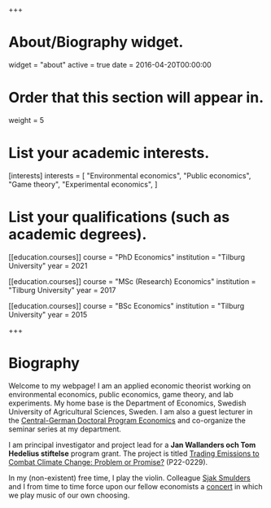 +++
# About/Biography widget.
widget = "about"
active = true
date = 2016-04-20T00:00:00

# Order that this section will appear in.
weight = 5

# List your academic interests.
[interests]
  interests = [
    "Environmental economics",
    "Public economics",
    "Game theory",
    "Experimental economics",
  ]

# List your qualifications (such as academic degrees).
  
  [[education.courses]]
  course = "PhD Economics"
  institution = "Tilburg University"
  year = 2021
  
[[education.courses]]
  course = "MSc (Research) Economics"
  institution = "Tilburg University"
  year = 2017

[[education.courses]]
  course = "BSc Economics"
  institution = "Tilburg University"
  year = 2015
 
+++

# Biography

Welcome to my webpage! I am an applied economic theorist working on environmental economics, public economics, game theory, and lab experiments. My home base is the Department of Economics, Swedish University of Agricultural Sciences, Sweden. I am also a guest lecturer in the [Central-German Doctoral Program Economics](http://cgde.wifa.uni-leipzig.de/3257-2/) and co-organize the seminar series at my department.

I am principal investigator and project lead for a **Jan Wallanders och Tom Hedelius stiftelse** program grant. The project is titled [Trading Emissions to Combat Climate Change: Problem or Promise?](https://www.handelsbanken.se/shb/inet/IStartSv.nsf/FrameSet?OpenView&id=Forskningsstiftelserna) (P22-0229).


In my (non-existent) free time, I play the violin. Colleague [Sjak Smulders](https://research.tilburguniversity.edu/en/persons/sjak-smulders) and I from time to time force upon our fellow economists a [concert](https://twitter.com/TiUEconomics/status/1111204863382380544) in which we play music of our own choosing.
